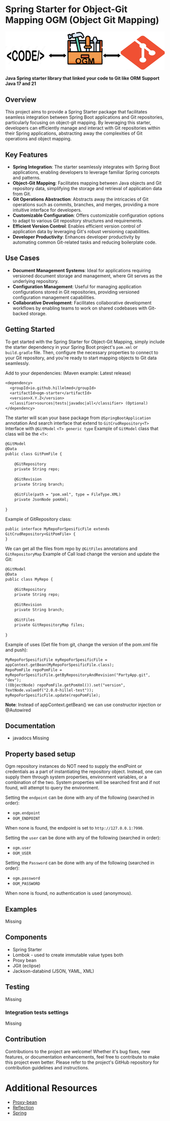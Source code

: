 # Spring Starter for Object-Git Mapping OGM (Object Git Mapping)

![Alt text](/attachments/OgmExamplePic.png)

**Java Spring starter library that linked your code to Git like ORM**
**Support Java 17 and 21**

## Overview
This project aims to provide a Spring Starter package that facilitates seamless integration between Spring Boot applications and Git repositories, particularly focusing on object-git mapping. By leveraging this starter, developers can efficiently manage and interact with Git repositories within their Spring applications, abstracting away the complexities of Git operations and object mapping.

## Key Features
- **Spring Integration**: The starter seamlessly integrates with Spring Boot applications, enabling developers to leverage familiar Spring concepts and patterns.
- **Object-Git Mapping**: Facilitates mapping between Java objects and Git repository data, simplifying the storage and retrieval of application data from Git.
- **Git Operations Abstraction**: Abstracts away the intricacies of Git operations such as commits, branches, and merges, providing a more intuitive interface for developers.
- **Customizable Configuration**: Offers customizable configuration options to adapt to various Git repository structures and requirements.
- **Efficient Version Control**: Enables efficient version control of application data by leveraging Git's robust versioning capabilities.
- **Developer Productivity**: Enhances developer productivity by automating common Git-related tasks and reducing boilerplate code.

## Use Cases
- **Document Management Systems**: Ideal for applications requiring versioned document storage and management, where Git serves as the underlying repository.
- **Configuration Management**: Useful for managing application configurations stored in Git repositories, providing versioned configuration management capabilities.
- **Collaborative Development**: Facilitates collaborative development workflows by enabling teams to work on shared codebases with Git-backed storage.

## Getting Started
To get started with the Spring Starter for Object-Git Mapping, simply include the starter dependency in your Spring Boot project's `pom.xml` or `build.gradle` file. Then, configure the necessary properties to connect to your Git repository, and you're ready to start mapping objects to Git data seamlessly.

Add to your dependencies: (Maven example: Latest release)

```
<dependency>
  <groupId>io.github.hillelmed</groupId>
  <artifactId>ogm-starter</artifactId>
  <version>X.Y.Z</version>
  <classifier>sources|tests|javadoc|all</classifier> (Optional)
</dependency>
```

The starter will scan your base package from `@SpringBootApplication` annotation And search interface that
extend to `GitCrudRepository<T>` Interface with `@GitModel` `<T> generic type`
Example of `GitModel` class that class will be the `<T>`:

```
@GitModel
@Data
public class GitPomFile {

    @GitRepository
    private String repo;

    @GitRevision
    private String branch;

    @GitFile(path = "pom.xml", type = FileType.XML)
    private JsonNode pomXml;

}
```

Example of GitRepository class:

```
public interface MyRepoForSpesificFile extends GitCrudRepository<GitPomFile> {
}
```

We can get all the files from repo by `@GitFiles` annotations and `GitRepositoryMap`
Example of Call load change the version and update the Git:

```
@GitModel
@Data
public class MyRepo {

    @GitRepository
    private String repo;

    @GitRevision
    private String branch;

    @GitFiles
    private GitRepositoryMap files;

}
```

Example of uses (Get file from git, change the version of the pom.xml file and push):

```
MyRepoForSpesificFile myRepoForSpesificFile = appContext.getBean(MyRepoForSpesificFile.class);
RepoPomFile repoPomFile = myRepoForSpesificFile.getByRepositoryAndRevision("PartyApp.git", "dev");
((ObjectNode) repoPomFile.getPomXml()).set("version", TextNode.valueOf("2.0.0-hillel-test"));
myRepoForSpesificFile.update(repoPomFile);
```

**Note**: Instead of appContext.getBean() we can use constructor injection or @Autowired

## Documentation

* javadocs Missing

## Property based setup

Ogm repository instances do NOT need to supply the endPoint or credentials as a part of instantiating the repository
object.
Instead, one can supply them through system properties, environment variables, or a combination
of the two. System properties will be searched first and if not found, will attempt to
query the environment.

Setting the `endpoint` can be done with any of the following (searched in order):

- `ogm.endpoint`
- `OGM_ENDPOINT`

When none is found, the endpoint is set to `http://127.0.0.1:7990`.

Setting the `user` can be done with any of the following (searched in order):

- `ogm.user`
- `OGM_USER`

Setting the `Password` can be done with any of the following (searched in order):

- `ogm.password`
- `OGM_PASSWORD`

When none is found, no authentication is used (anonymous).

## Examples

Missing

## Components

- Spring Starter
- Lombok \- used to create immutable value types both
- Proxy bean
- JGit (eclipse)
- Jackson-databind (JSON, YAML, XML)

## Testing

Missing

### Integration tests settings

Missing

## Contribution
Contributions to the project are welcome! Whether it's bug fixes, new features, or documentation enhancements, feel free to contribute to make this project even better. Please refer to the project's GitHub repository for contribution guidelines and instructions.

# Additional Resources

* [Proxy-bean](https://www.baeldung.com/java-dynamic-proxies)
* [Reflection](https://www.baeldung.com/reflections-library)
* [Spring](https://spring.io/projects/spring-framework)

